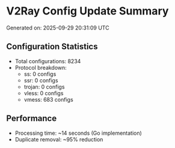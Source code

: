 # V2Ray Config Update Summary
Generated on: 2025-09-29 20:31:09 UTC

## Configuration Statistics
- Total configurations: 8234
- Protocol breakdown:
  - ss: 0 configs
  - ssr: 0 configs
  - trojan: 0 configs
  - vless: 0 configs
  - vmess: 683 configs

## Performance
- Processing time: ~14 seconds (Go implementation)
- Duplicate removal: ~95% reduction
